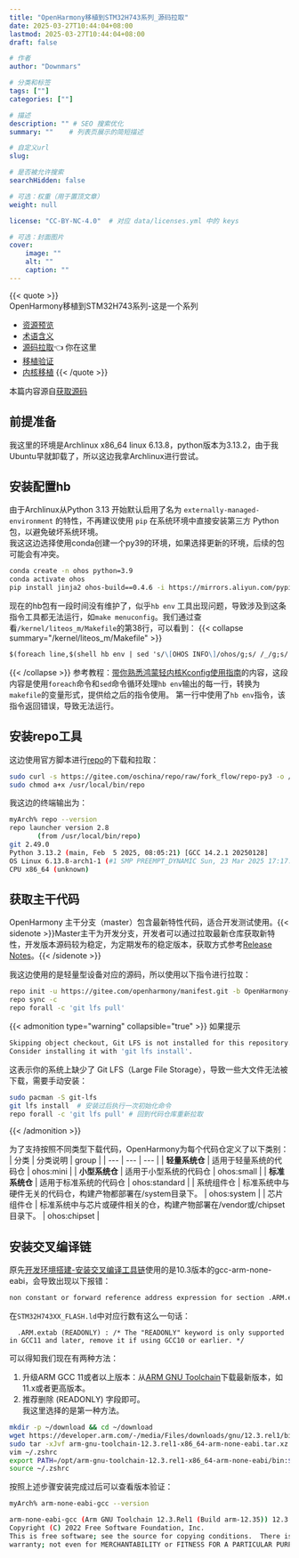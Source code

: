 ```yaml
---
title: "OpenHarmony移植到STM32H743系列_源码拉取"
date: 2025-03-27T10:44:04+08:00
lastmod: 2025-03-27T10:44:04+08:00
draft: false

# 作者
author: "Downmars"

# 分类和标签
tags: [""]
categories: [""]

# 描述
description: "" # SEO 搜索优化
summary: ""    # 列表页展示的简短描述

# 自定义url
slug:

# 是否被允许搜索
searchHidden: false

# 可选：权重（用于置顶文章）
weight: null

license: "CC-BY-NC-4.0"  # 对应 data/licenses.yml 中的 keys

# 可选：封面图片
cover:
    image: ""
    alt: ""
    caption: ""
---
```


{{< quote >}}  
OpenHarmony移植到STM32H743系列-这是一个系列  
- [资源预览](../2025_03_19-openharmony_with_stm32h743)
- [术语含义](../2025_03_27-openharmony_glossary)
- [源码拉取](../2025_03_27-openharmony_source):point_left: 你在这里
- [移植验证](../2025_03_27-openharmony_porting_minichip_overview)
- [内核移植](../2025_04_01-openharmony_kernel_porting)
{{< /quote >}}

本篇内容源自[获取源码](https://gitee.com/openharmony/docs/blob/master/zh-cn/device-dev/get-code/sourcecode-acquire.md)

## 前提准备

我这里的环境是Archlinux x86_64 linux 6.13.8，python版本为3.13.2，由于我Ubuntu早就卸载了，所以这边我拿Archlinux进行尝试。  

## 安装配置hb  
由于Archlinux从Python 3.13 开始默认启用了名为 `externally-managed-environment` 的特性，不再建议使用 `pip` 在系统环境中直接安装第三方 Python 包，以避免破坏系统环境。  
我这这边选择使用conda创建一个py39的环境，如果选择更新的环境，后续的包可能会有冲突。  
```bash  
conda create -n ohos python=3.9
conda activate ohos
pip install jinja2 ohos-build==0.4.6 -i https://mirrors.aliyun.com/pypi/simple --trusted-host mirrors.aliyun.com

```
现在的hb包有一段时间没有维护了，似乎`hb env` 工具出现问题，导致涉及到这条指令工具都无法运行，如`make menuconfig`。我们通过查看`/kernel/liteos_m/Makefile`的第38行，可以看到：
{{< collapse summary="/kernel/liteos_m/Makefile" >}}
```md  
$(foreach line,$(shell hb env | sed 's/\[OHOS INFO\]/ohos/g;s/ /_/g;s/:_/=/g' || true),$(eval $(line)))
```
{{< /collapse >}}
参考教程：[带你熟悉鸿蒙轻内核Kconfig使用指南](https://developer.huawei.com/consumer/cn/forum/topic/0202760853720230022)的内容，这段内容是使用`foreach`命令和`sed`命令循环处理`hb env`输出的每一行，转换为`makefile`的变量形式，提供给之后的指令使用。
第一行中使用了`hb env`指令，该指令返回错误，导致无法运行。

## 安装repo工具
这边使用官方脚本进行[repo](https://gitee.com/oschina/repo/)的下载和拉取：  
```bash  
sudo curl -s https://gitee.com/oschina/repo/raw/fork_flow/repo-py3 -o /usr/local/bin/repo
sudo chmod a+x /usr/local/bin/repo
```
我这边的终端输出为：
```bash  
myArch% repo --version 
repo launcher version 2.8
       (from /usr/local/bin/repo)
git 2.49.0
Python 3.13.2 (main, Feb  5 2025, 08:05:21) [GCC 14.2.1 20250128]
OS Linux 6.13.8-arch1-1 (#1 SMP PREEMPT_DYNAMIC Sun, 23 Mar 2025 17:17:30 +0000)
CPU x86_64 (unknown)
```

## 获取主干代码

OpenHarmony 主干分支（master）包含最新特性代码，适合开发测试使用。{{< sidenote >}}Master主干为开发分支，开发者可以通过拉取最新仓库获取新特性，开发版本源码较为稳定，为定期发布的稳定版本，获取方式参考[Release Notes](https://gitee.com/openharmony/docs/blob/master/zh-cn/release-notes/Readme.md)。{{< /sidenote >}}

我这边使用的是轻量型设备对应的源码，所以使用以下指令进行拉取：
```bash  
repo init -u https://gitee.com/openharmony/manifest.git -b OpenHarmony-5.0.3-Release --no-repo-verify -g ohos:mini
repo sync -c
repo forall -c 'git lfs pull'
```
{{< admonition type="warning" collapsible="true" >}}
如果提示
```bash  
Skipping object checkout, Git LFS is not installed for this repository.
Consider installing it with 'git lfs install'.
```
这表示你的系统上缺少了 Git LFS（Large File Storage），导致一些大文件无法被下载，需要手动安装：
```bash  
sudo pacman -S git-lfs
git lfs install  # 安装过后执行一次初始化命令
repo forall -c 'git lfs pull' # 回到代码仓库重新拉取  
```
{{< /admonition >}}

为了支持按照不同类型下载代码，OpenHarmony为每个代码仓定义了以下类别：
| 分类 | 分类说明 | group |
| --- | --- | --- |
| **轻量系统仓** | 适用于轻量系统的代码仓 | ohos:mini |
| **小型系统仓** | 适用于小型系统的代码仓 | ohos:small |
| **标准系统仓** | 适用于标准系统的代码仓 | ohos:standard |
| 系统组件仓 | 标准系统中与硬件无关的代码仓，构建产物都部署在/system目录下。 | ohos:system |
| 芯片组件仓 | 标准系统中与芯片或硬件相关的仓，构建产物部署在/vendor或/chipset目录下。 | ohos:chipset |


## 安装交叉编译链  
原先[开发环境搭建-安装交叉编译工具链](https://gitee.com/openharmony/device_board_talkweb/blob/master/niobe407/docs/software/%E5%BC%80%E5%8F%91%E7%8E%AF%E5%A2%83%E6%90%AD%E5%BB%BA%E4%B8%8E%E5%9B%BA%E4%BB%B6%E7%BC%96%E8%AF%91.md#6%E5%AE%89%E8%A3%85%E4%BA%A4%E5%8F%89%E7%BC%96%E8%AF%91%E5%B7%A5%E5%85%B7%E9%93%BE)使用的是10.3版本的gcc-arm-none-eabi，会导致出现以下报错：
```bash  
non constant or forward reference address expression for section .ARM.extab
```
在`STM32H743XX_FLASH.ld`中对应行数有这么一句话：
```ld  
  .ARM.extab (READONLY) : /* The "READONLY" keyword is only supported in GCC11 and later, remove it if using GCC10 or earlier. */
```
可以得知我们现在有两种方法：
1. 升级ARM GCC 11或者以上版本：从[ARM GNU Toolchain](https://developer.arm.com/downloads/-/arm-gnu-toolchain-downloads)下载最新版本，如11.x或者更高版本。  
2. 推荐删除 (READONLY) 字段即可。  
我这里选择的是第一种方法。  

```bash  
mkdir -p ~/download && cd ~/download
wget https://developer.arm.com/-/media/Files/downloads/gnu/12.3.rel1/binrel/arm-gnu-toolchain-12.3.rel1-x86_64-arm-none-eabi.tar.xz
sudo tar -xJvf arm-gnu-toolchain-12.3.rel1-x86_64-arm-none-eabi.tar.xz -C /opt/
vim ~/.zshrc
export PATH=/opt/arm-gnu-toolchain-12.3.rel1-x86_64-arm-none-eabi/bin:$PATH
source ~/.zshrc
```
按照上述步骤安装完成过后可以查看版本验证：  
```bash  
myArch% arm-none-eabi-gcc --version

arm-none-eabi-gcc (Arm GNU Toolchain 12.3.Rel1 (Build arm-12.35)) 12.3.1 20230626
Copyright (C) 2022 Free Software Foundation, Inc.
This is free software; see the source for copying conditions.  There is NO
warranty; not even for MERCHANTABILITY or FITNESS FOR A PARTICULAR PURPOSE.
```

